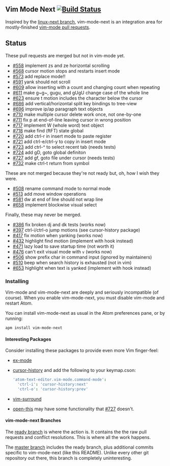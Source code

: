 ## Vim Mode Next [![Build Status](https://travis-ci.org/bronson/vim-mode-next.svg?branch=master)](https://travis-ci.org/bronson/vim-mode-next)

Inspired by the [linux-next branch](https://lwn.net/Articles/289013/), vim-mode-next is
an integration area for mostly-finished [vim-mode pull requests](https://github.com/atom/vim-mode/pulls).


## Status

These pull requests are merged but not in vim-mode yet.

* [#558](https://github.com/atom/vim-mode/pull/558) implement zs and ze horizontal scrolling
* [#568](https://github.com/atom/vim-mode/pull/568) cursor motion stops and restarts insert mode
* [#573](https://github.com/atom/vim-mode/pull/573) add replace mode!!
* [#591](https://github.com/atom/vim-mode/pull/591) yank should not scroll
* [#609](https://github.com/atom/vim-mode/pull/609) allow inserting with a count and changing count when repeating
* [#611](https://github.com/atom/vim-mode/pull/611) make g~g~, gugu, and gUgU change case of the whole line
* [#623](https://github.com/atom/vim-mode/pull/623) ensure t motion includes the character below the cursor
* [#686](https://github.com/atom/vim-mode/pull/686) add vertical/horizontal split key bindings to tree-view
* [#696](https://github.com/atom/vim-mode/pull/696) improve ip/ap paragraph text objects
* [#710](https://github.com/atom/vim-mode/pull/710) make multiple cursor delete work once, not one-by-one
* [#711](https://github.com/atom/vim-mode/pull/711) fix p at end-of-line leaving cursor in wrong position
* [#717](https://github.com/atom/vim-mode/pull/717) implement W (whole word) text object
* [#718](https://github.com/atom/vim-mode/pull/718) make find (ftFT) state global
* [#720](https://github.com/atom/vim-mode/pull/720) add ctrl-r in insert mode to paste register
* [#721](https://github.com/atom/vim-mode/pull/721) add ctrl-e/ctrl-y to copy in insert mode
* [#723](https://github.com/atom/vim-mode/pull/723) add ctrl-^ to select recent tab (needs tests)
* [#724](https://github.com/atom/vim-mode/pull/724) add gD, goto global definiton
* [#727](https://github.com/atom/vim-mode/pull/727) add gf, goto file under cursor (needs tests)
* [#732](https://github.com/atom/vim-mode/pull/732) make ctrl-t return from symbol

These are not merged because they're not ready but, oh, how I wish they were.

* [#508](https://github.com/atom/vim-mode/pull/508) rename command mode to normal mode
* [#513](https://github.com/atom/vim-mode/pull/513) add move window operations
* [#581](https://github.com/atom/vim-mode/pull/581) dw at end of line should not wrap line
* [#658](https://github.com/atom/vim-mode/pull/658) implement blockwise visual select

Finally, these may never be merged.

* [#386](https://github.com/atom/vim-mode/pull/386) fix broken dj and dk tests (works now)
* [#397](https://github.com/atom/vim-mode/pull/397) ctrl-i/ctrl-o jump motions (see cursor-history package)
* [#417](https://github.com/atom/vim-mode/pull/417) fix motion when yanking (works now)
* [#432](https://github.com/atom/vim-mode/pull/432) highlight find motion (implement with hook instead)
* [#471](https://github.com/atom/vim-mode/pull/471) lazy load to save startup time (not worth it)
* [#476](https://github.com/atom/vim-mode/pull/476) can't exit visual mode with `v` (works now)
* [#506](https://github.com/atom/vim-mode/pull/506) show prefix char in command input (ignored by maintainers)
* [#510](https://github.com/atom/vim-mode/pull/510) beep when search history is exhausted (not in vim)
* [#653](https://github.com/atom/vim-mode/pull/653) highlight when text is yanked (implement with hook instead)


### Installing

Vim-mode and vim-mode-next are deeply and seriously incompatible (of course).
When you enable vim-mode-next, you must disable vim-mode and restart Atom.

You can install vim-mode-next as usual in the Atom preferences pane,
or by running:

    apm install vim-mode-next


#### Interesting Packages

Consider installing these packages to provide even more Vim finger-feel:

* [ex-mode](https://atom.io/packages/ex-mode)

* [cursor-history](https://atom.io/packages/cursor-history) and add the following to your keymap.cson:

  ```cson
  'atom-text-editor.vim-mode.command-mode':
    'ctrl-i': 'cursor-history:next'
    'ctrl-o': 'cursor-history:prev'
  ```

* [vim-surround](https://atom.io/packages/vim-surround)

* [open-this](https://atom.io/packages/open-this) may have some functionality that
  [#727](https://github.com/atom/vim-mode/pull/727) doesn't.


#### vim-mode-next Branches

The [ready branch](https://github.com/bronson/vim-mode-next/tree/ready)
is where the action is.  It contains the the raw pull requests and
conflict resolutions.  This is where all the work happens.

The [master branch](https://github.com/bronson/vim-mode-next/tree/master)
includes the ready branch, plus additional commits specific to vim-mode-next
(like this README).  Unlike every other git repository out there,
this branch is completely uninteresting.
